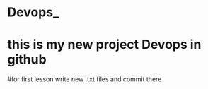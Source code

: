 # Devops_
# this is my new project Devops in github

#for first lesson write new .txt files and commit there
